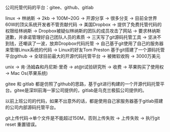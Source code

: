 公司托管代码的平台：gitee、github、gitlab

linux -> 林纳斯 -> 2kb -> 100M~20G -> 开源分享 -> 很多分支 -> 目前全世界60W的顶尖系统开发者不管贡献代码 -> 美国Dropbox -> 提供了免费托管代码的权限给林纳斯 -> Dropbox被疑似林纳斯的团队的成员攻击了网站 -> 要求林纳斯道歉，并承诺管理好自己团队人员的素质 -> 三天写了git源码托管工具 -> 坚决不到钱，还嘲讽了一波，放弃Dropbox代码托管 -> 自己基于git使用了自己的服务器来管理Linux系统的代码 -> Linux的好友Tom Preston 基于git搭建了一个源码托管平台github -> 全球目前最大的开源代码托管平台 -> 被微软收购 -> 3000万美元 

unix -> 肯·汤姆森和丹尼斯·里奇 -> at@t试验研究所 -> 收费 -> 苹果购买了使用权 -> Mac Os(苹果系统)

gitee 和 gitlab 都是仿照了github的思路，基于git进行构建的一个开源代码托管平台。gitee是深圳前海一家公司提供的，gitlab是乌克兰极狐公司提供的。

以前上班公司的代码，如果不出意外的话，都是使用自己家服务器基于gitlab搭建的公司内部源码托管平台。

git上传代码->单个文件是不能超过150M，否则上传失败 -> 上传失败 -> 执行git reset 重置错误。